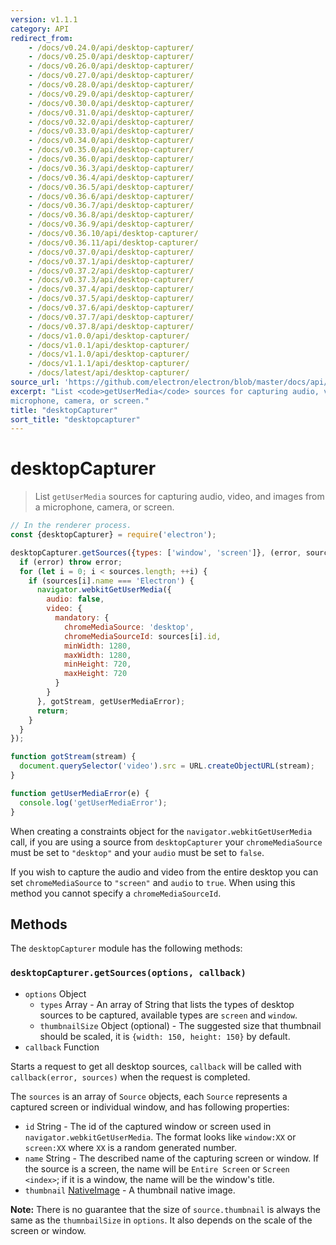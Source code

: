 ```yaml
---
version: v1.1.1
category: API
redirect_from:
    - /docs/v0.24.0/api/desktop-capturer/
    - /docs/v0.25.0/api/desktop-capturer/
    - /docs/v0.26.0/api/desktop-capturer/
    - /docs/v0.27.0/api/desktop-capturer/
    - /docs/v0.28.0/api/desktop-capturer/
    - /docs/v0.29.0/api/desktop-capturer/
    - /docs/v0.30.0/api/desktop-capturer/
    - /docs/v0.31.0/api/desktop-capturer/
    - /docs/v0.32.0/api/desktop-capturer/
    - /docs/v0.33.0/api/desktop-capturer/
    - /docs/v0.34.0/api/desktop-capturer/
    - /docs/v0.35.0/api/desktop-capturer/
    - /docs/v0.36.0/api/desktop-capturer/
    - /docs/v0.36.3/api/desktop-capturer/
    - /docs/v0.36.4/api/desktop-capturer/
    - /docs/v0.36.5/api/desktop-capturer/
    - /docs/v0.36.6/api/desktop-capturer/
    - /docs/v0.36.7/api/desktop-capturer/
    - /docs/v0.36.8/api/desktop-capturer/
    - /docs/v0.36.9/api/desktop-capturer/
    - /docs/v0.36.10/api/desktop-capturer/
    - /docs/v0.36.11/api/desktop-capturer/
    - /docs/v0.37.0/api/desktop-capturer/
    - /docs/v0.37.1/api/desktop-capturer/
    - /docs/v0.37.2/api/desktop-capturer/
    - /docs/v0.37.3/api/desktop-capturer/
    - /docs/v0.37.4/api/desktop-capturer/
    - /docs/v0.37.5/api/desktop-capturer/
    - /docs/v0.37.6/api/desktop-capturer/
    - /docs/v0.37.7/api/desktop-capturer/
    - /docs/v0.37.8/api/desktop-capturer/
    - /docs/v1.0.0/api/desktop-capturer/
    - /docs/v1.0.1/api/desktop-capturer/
    - /docs/v1.1.0/api/desktop-capturer/
    - /docs/v1.1.1/api/desktop-capturer/
    - /docs/latest/api/desktop-capturer/
source_url: 'https://github.com/electron/electron/blob/master/docs/api/desktop-capturer.md'
excerpt: "List <code>getUserMedia</code> sources for capturing audio, video, and images from a
microphone, camera, or screen."
title: "desktopCapturer"
sort_title: "desktopcapturer"
---
```


# desktopCapturer

> List `getUserMedia` sources for capturing audio, video, and images from a
microphone, camera, or screen.

```javascript
// In the renderer process.
const {desktopCapturer} = require('electron');

desktopCapturer.getSources({types: ['window', 'screen']}, (error, sources) => {
  if (error) throw error;
  for (let i = 0; i < sources.length; ++i) {
    if (sources[i].name === 'Electron') {
      navigator.webkitGetUserMedia({
        audio: false,
        video: {
          mandatory: {
            chromeMediaSource: 'desktop',
            chromeMediaSourceId: sources[i].id,
            minWidth: 1280,
            maxWidth: 1280,
            minHeight: 720,
            maxHeight: 720
          }
        }
      }, gotStream, getUserMediaError);
      return;
    }
  }
});

function gotStream(stream) {
  document.querySelector('video').src = URL.createObjectURL(stream);
}

function getUserMediaError(e) {
  console.log('getUserMediaError');
}
```

When creating a constraints object for the `navigator.webkitGetUserMedia` call,
if you are using a source from `desktopCapturer` your `chromeMediaSource` must
be set to `"desktop"` and your `audio` must be set to `false`.

If you wish to
capture the audio and video from the entire desktop you can set
`chromeMediaSource` to `"screen"` and `audio` to `true`. When using this method
you cannot specify a `chromeMediaSourceId`.

## Methods

The `desktopCapturer` module has the following methods:

### `desktopCapturer.getSources(options, callback)`

* `options` Object
  * `types` Array - An array of String that lists the types of desktop sources
    to be captured, available types are `screen` and `window`.
  * `thumbnailSize` Object (optional) - The suggested size that thumbnail should
    be scaled, it is `{width: 150, height: 150}` by default.
* `callback` Function

Starts a request to get all desktop sources, `callback` will be called with
`callback(error, sources)` when the request is completed.

The `sources` is an array of `Source` objects, each `Source` represents a
captured screen or individual window, and has following properties:

* `id` String - The id of the captured window or screen used in
  `navigator.webkitGetUserMedia`. The format looks like `window:XX` or
  `screen:XX` where `XX` is a random generated number.
* `name` String - The described name of the capturing screen or window. If the
  source is a screen, the name will be `Entire Screen` or `Screen <index>`; if
  it is a window, the name will be the window's title.
* `thumbnail` [NativeImage](http://electron.atom.io/docs/api/native-image) - A thumbnail native image.

**Note:** There is no guarantee that the size of `source.thumbnail` is always
the same as the `thumnbailSize` in `options`. It also depends on the scale of
the screen or window.
